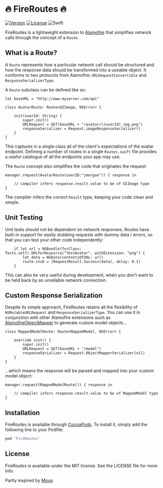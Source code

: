 # 🔥 FireRoutes 🔥

[![Version](https://img.shields.io/cocoapods/v/FireRoutes.svg?style=flat)](http://cocoapods.org/pods/FireRoutes)
[![License](https://img.shields.io/cocoapods/l/FireRoutes.svg?style=flat)](http://cocoapods.org/pods/FireRoutes)
![Swift](https://img.shields.io/badge/Swift-2.2-orange.svg)

FireRoutes is a lightweight extension to [Alamofire](https://github.com/Alamofire/Alamofire) that simplifies network calls through the concept of a `Route`.

## What is a Route?

A `Route` represents how a particular network call should be structured and how the response data should be transformed into a useable object. It conforms to two protocols from Alamofire: `URLRequestConvertible` and `ResponseSerializerType`. 

A `Route` subclass can be defined like so:

```
let baseURL = "http://www.myserver.com/api"

class AvatarRoute: Route<UIImage, NSError> {
  
    init(userId: String) {
        super.init()
        URLRequest = GET(baseURL + "/avatar/\(userId)_img.png")
        responseSerializer = Request.imageResponseSerializer()
    }
}
```

This captures in a single class all of the client's expectations of the avatar endpoint. Defining a number of routes in a single `Routes.swift` file provides a useful catalogue of all the endpoints your app may use.


The `Route` concept also simplifies the code that originates the request:

```
manager.request(AvatarRoute(userID:"jmorgan")) { response in

	// compiler infers response.result.value to be of UIImage type
}
```

The compiler infers the correct `Result` type, keeping your code clean and simple.

## Unit Testing

Unit tests should not be dependent on network responses. Routes have built-in support for easily stubbing requests with dummy data / errors, so that you can test your other code independently:

```
	if let url = NSBundle(forClass: Tests.self).URLForResource("TestAvatar", withExtension: "png") {
		let data = NSData(contentsOfURL: url)
		route.stub = (RequestResult.Success(data), delay: 0.1)
	}
```
This can also be very useful during development, when you don't want to be held back by an unreliable network connection.

## Custom Response Serialization

Despite its simple approach, FireRoutes retains all the flexibility of `NSMutableURLRequest` and `ResponseSerializerType`. You can use it in conjunction with other Alamofire extensions such as [AlamofireObjectMapper](https://github.com/tristanhimmelman/AlamofireObjectMapper) to generate custom model objects...

```
class MappedModelRoute: Route<MappedModel, NSError> {
    
    override init() {
        super.init()
        URLRequest = GET(baseURL + "/model")
        responseSerializer = Request.ObjectMapperSerializer(nil)
    }
}
```
...which means the response will be parsed and mapped into your custom model object:

```
manager.request(MappedModelRoute()) { response in
	
	// compiler infers response.result.value to be of MappedModel type
}
```

## Installation

FireRoutes is available through [CocoaPods](http://cocoapods.org). To install
it, simply add the following line to your Podfile:

```ruby
pod 'FireRoutes'
```

## License

FireRoutes is available under the MIT license. See the LICENSE file for more info.

Partly inspired by [Moya](http://github.com/Moya/Moya).
